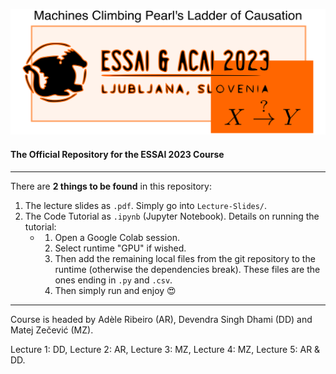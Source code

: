 ![](Banner-Tutorial.png)

#### The Official Repository for the ESSAI 2023 Course

---

There are **2 things to be found** in this repository:

1. The lecture slides as `.pdf`. Simply go into `Lecture-Slides/`.
2. The Code Tutorial as `.ipynb` (Jupyter Notebook). Details on running the tutorial:
   * 1. Open a Google Colab session. 
     2. Select runtime "GPU" if wished. 
     3. Then add the remaining local files from the git repository to the runtime (otherwise the dependencies break). These files are the ones ending in `.py` and `.csv`.
     4. Then simply run and enjoy :heart_eyes:

---

Course is headed by Adèle Ribeiro (AR), Devendra Singh Dhami (DD) and Matej Zečević (MZ).

Lecture 1: DD, Lecture 2: AR, Lecture 3: MZ, Lecture 4: MZ, Lecture 5: AR & DD.